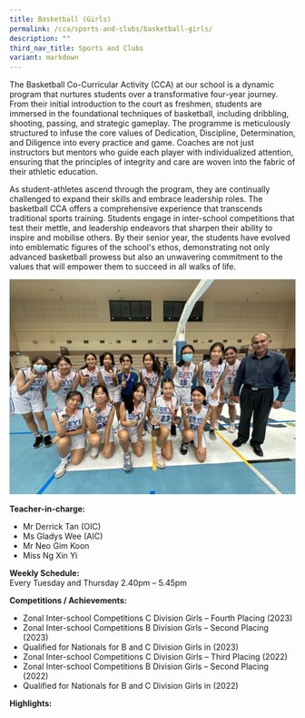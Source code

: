 ```yaml
---
title: Basketball (Girls)
permalink: /cca/sports-and-clubs/basketball-girls/
description: ""
third_nav_title: Sports and Clubs
variant: markdown
---
```

The Basketball Co-Curricular Activity (CCA) at our school is a dynamic program that nurtures students over a transformative four-year journey. From their initial introduction to the court as freshmen, students are immersed in the foundational techniques of basketball, including dribbling, shooting, passing, and strategic gameplay. The programme is meticulously structured to infuse the core values of Dedication, Discipline, Determination, and Diligence into every practice and game. Coaches are not just instructors but mentors who guide each player with individualized attention, ensuring that the principles of integrity and care are woven into the fabric of their athletic education.

As student-athletes ascend through the program, they are continually challenged to expand their skills and embrace leadership roles. The basketball CCA offers a comprehensive experience that transcends traditional sports training. Students engage in inter-school competitions that test their mettle, and leadership endeavors that sharpen their ability to inspire and mobilise others. By their senior year, the students have evolved into emblematic figures of the school's ethos, demonstrating not only advanced basketball prowess but also an unwavering commitment to the values that will empower them to succeed in all walks of life.

![](/images/CCA/Sports%20and%20Clubs/Basketball/2024_Basketball_pic_1.png)

**Teacher-in-charge:** <br>
* Mr Derrick Tan (OIC) <br>
* Ms Gladys Wee (AIC) <br>
* Mr Neo Gim Koon <br>
* Miss Ng Xin Yi

**Weekly Schedule:** <br>
Every Tuesday and Thursday 2.40pm – 5.45pm

**Competitions / Achievements:**

-	Zonal Inter-school Competitions C Division Girls – Fourth Placing (2023)
-	Zonal Inter-school Competitions B Division Girls – Second Placing (2023)
-	Qualified for Nationals for B and C Division Girls in (2023)
-	Zonal Inter-school Competitions C Division Girls – Third Placing (2022)
-	Zonal Inter-school Competitions B Division Girls – Second Placing (2022)
-	Qualified for Nationals for B and C Division Girls in (2022)

**Highlights:**
